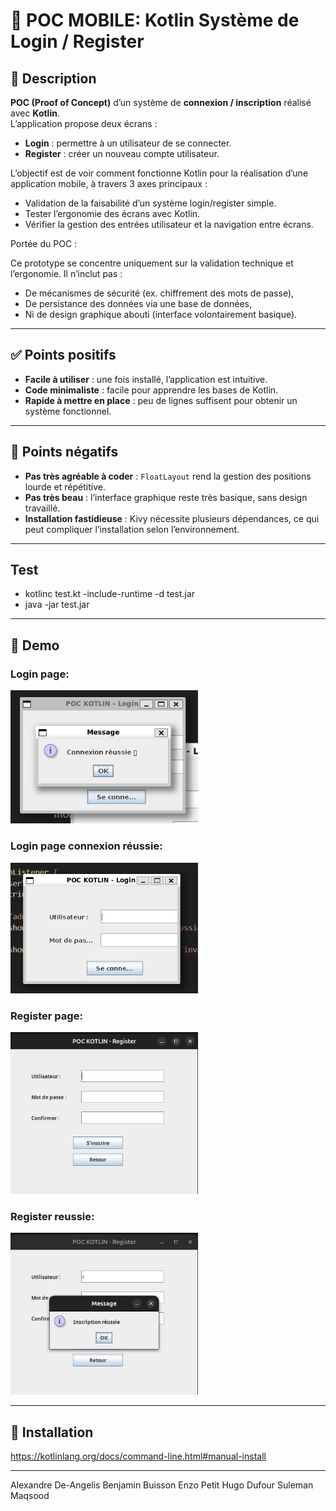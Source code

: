 # 📝 POC MOBILE: Kotlin Système de Login / Register

## 📖 Description

**POC (Proof of Concept)** d’un système de **connexion / inscription** réalisé avec **Kotlin**.  
L’application propose deux écrans :
- **Login** : permettre à un utilisateur de se connecter.  
- **Register** : créer un nouveau compte utilisateur.  

L’objectif est de voir comment fonctionne Kotlin pour la réalisation d’une application mobile, à travers 3 axes principaux :
- Validation de la faisabilité d’un système login/register simple.  
- Tester l’ergonomie des écrans avec Kotlin.  
- Vérifier la gestion des entrées utilisateur et la navigation entre écrans.
  
Portée du POC : 

Ce prototype se concentre uniquement sur la validation technique et l’ergonomie.
Il n’inclut pas :
- De mécanismes de sécurité (ex. chiffrement des mots de passe),
- De persistance des données via une base de données,
- Ni de design graphique abouti (interface volontairement basique).

---

## ✅ Points positifs

- **Facile à utiliser** : une fois installé, l’application est intuitive.  
- **Code minimaliste** : facile pour apprendre les bases de Kotlin.  
- **Rapide à mettre en place** : peu de lignes suffisent pour obtenir un système fonctionnel.  

---

## 🚫 Points négatifs

- **Pas très agréable à coder** : `FloatLayout` rend la gestion des positions lourde et répétitive.  
- **Pas très beau** : l’interface graphique reste très basique, sans design travaillé.  
- **Installation fastidieuse** : Kivy nécessite plusieurs dépendances, ce qui peut compliquer l’installation selon l’environnement.  

---

## Test 

 - kotlinc test.kt -include-runtime -d test.jar
 - java -jar test.jar

---
## 🚀 Demo

### Login page:

<img src="readme/Co.png" alt="Connexion" width="300">

### Login page connexion réussie:

<img src="readme/Log.png" alt="Connexion" width="300">

### Register page:

<img src="readme/register.png" alt="Connexion" width="300">

### Register reussie:

<img src="readme/regSuccess.png" alt="Connexion" width="300">



---

## 🚀 Installation

https://kotlinlang.org/docs/command-line.html#manual-install

---

Alexandre De-Angelis
Benjamin Buisson
Enzo Petit
Hugo Dufour
Suleman Maqsood
